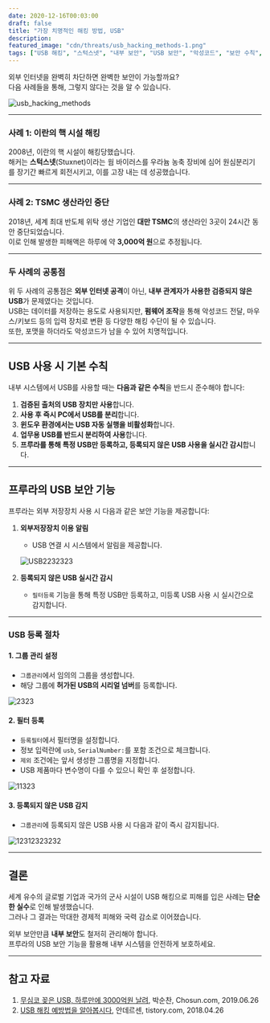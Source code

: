 ```yaml
---
date: 2020-12-16T00:03:00
draft: false
title: "가장 치명적인 해킹 방법, USB"
description: 
featured_image: "cdn/threats/usb_hacking_methods-1.png"
tags: ["USB 해킹", "스턱스넷", "내부 보안", "USB 보안", "악성코드", "보안 수칙", "외부저장장치"]
---
```


외부 인터넷을 완벽히 차단하면 완벽한 보안이 가능할까요?  
다음 사례들을 통해, 그렇지 않다는 것을 알 수 있습니다.
<!--more-->
![usb_hacking_methods](https://blog.plura.io/cdn/threats/usb_hacking_methods-1.png)

---

### 사례 1: 이란의 핵 시설 해킹
2008년, 이란의 핵 시설이 해킹당했습니다.  
해커는 **스턱스넷**(Stuxnet)이라는 웜 바이러스를 우라늄 농축 장비에 심어 원심분리기를 장기간 빠르게 회전시키고, 이를 고장 내는 데 성공했습니다.

---

### 사례 2: TSMC 생산라인 중단
2018년, 세계 최대 반도체 위탁 생산 기업인 **대만 TSMC**의 생산라인 3곳이 24시간 동안 중단되었습니다.  
이로 인해 발생한 피해액은 하루에 약 **3,000억 원**으로 추정됩니다.

---

### 두 사례의 공통점
위 두 사례의 공통점은 **외부 인터넷 공격**이 아닌, **내부 관계자가 사용한 검증되지 않은 USB**가 문제였다는 것입니다.  
USB는 데이터를 저장하는 용도로 사용되지만, **펌웨어 조작**을 통해 악성코드 전달, 마우스/키보드 등의 입력 장치로 변환 등 다양한 해킹 수단이 될 수 있습니다.  
또한, 포맷을 하더라도 악성코드가 남을 수 있어 치명적입니다.

---

## USB 사용 시 기본 수칙

내부 시스템에서 USB를 사용할 때는 **다음과 같은 수칙**을 반드시 준수해야 합니다:

1. **검증된 출처의 USB 장치만 사용**합니다.  
2. **사용 후 즉시 PC에서 USB를 분리**합니다.  
3. **윈도우 환경에서는 USB 자동 실행을 비활성화**합니다.  
4. **업무용 USB를 반드시 분리하여 사용**합니다.  
5. **프루라를 통해 특정 USB만 등록하고, 등록되지 않은 USB 사용을 실시간 감시**합니다.  

---

## 프루라의 USB 보안 기능

프루라는 외부 저장장치 사용 시 다음과 같은 보안 기능을 제공합니다:

1. **외부저장장치 이용 알림**
   - USB 연결 시 시스템에서 알림을 제공합니다.
   
   ![USB2232323](https://github.com/user-attachments/assets/99609cb0-8fb1-470c-9a68-549b60806f3b)

2. **등록되지 않은 USB 실시간 감시**
   - `필터등록` 기능을 통해 특정 USB만 등록하고, 미등록 USB 사용 시 실시간으로 감지합니다.

---

### USB 등록 절차

#### 1. 그룹 관리 설정
- `그룹관리`에서 임의의 그룹을 생성합니다.  
- 해당 그룹에 **허가된 USB의 시리얼 넘버**를 등록합니다.

![2323](https://github.com/user-attachments/assets/c808d7cb-7384-456e-b513-c86b03512d07)

#### 2. 필터 등록
- `등록필터`에서 필터명을 설정합니다.  
- 정보 입력란에 `usb`, `SerialNumber:`를 포함 조건으로 체크합니다.  
- `제외` 조건에는 앞서 생성한 그룹명을 지정합니다.  
- USB 제품마다 변수명이 다를 수 있으니 확인 후 설정합니다.

![11323](https://github.com/user-attachments/assets/38d99b28-8f34-40bd-a339-6febb070d55e)

#### 3. 등록되지 않은 USB 감지
- `그룹관리`에 등록되지 않은 USB 사용 시 다음과 같이 즉시 감지됩니다.

![12312323232](https://github.com/user-attachments/assets/b82ee601-1b3a-4cc7-96c4-906169a75fa2)

---

## 결론

세계 유수의 글로벌 기업과 국가의 군사 시설이 USB 해킹으로 피해를 입은 사례는 **단순한 실수**로 인해 발생했습니다.  
그러나 그 결과는 막대한 경제적 피해와 국력 감소로 이어졌습니다.  

외부 보안만큼 **내부 보안**도 철저히 관리해야 합니다.  
프루라의 USB 보안 기능을 활용해 내부 시스템을 안전하게 보호하세요.

---

## 참고 자료

1. [무심코 꽂은 USB, 하루만에 3000억원 날려](https://bit.ly/387EO4i), 박순찬, Chosun.com, 2019.06.26  
2. [USB 해킹 예방법을 알아봅시다](https://bit.ly/38czyMV), 안데르센, tistory.com, 2018.04.26  
